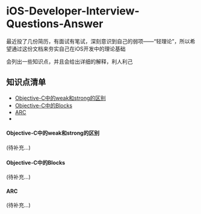 iOS-Developer-Interview-Questions-Answer
========================================

最近投了几份简历，有面试有笔试，深刻意识到自己的弱项——“轻理论”，所以希望通过这份文档来夯实自己在iOS开发中的理论基础

会列出一些知识点，并且会给出详细的解释，利人利己

## <a name="lists">知识点清单</a>
- [Objective-C中的weak和strong的区别](#weak_strong)
- [Objective-C中的Blocks](#blocks)
- [ARC](#ARC)
- 


#### <a name="weak_strong">Objective-C中的weak和strong的区别</a>

(待补充...)

#### <a name="blocks">Objective-C中的Blocks</a>

(待补充...)

#### <a name="ARC">ARC</a>

(待补充...)
